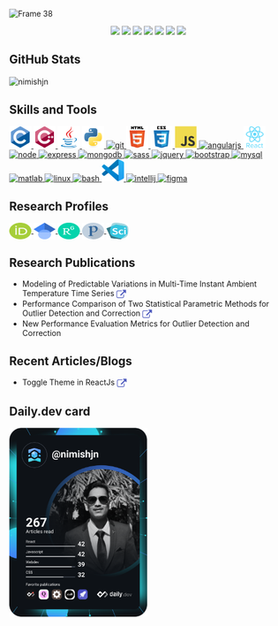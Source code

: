 ![Frame 38](https://user-images.githubusercontent.com/63140632/136663757-a09c273b-c185-4bf8-a392-01e3e5fc9a67.png)

<p align="center">
  
  <a href="mailto:nimishjain100701@gmail.com" style="text-decoration:none">
    <img height="30" src = "https://img.shields.io/badge/gmail-c14438?&style=for-the-badge&logo=gmail&logoColor=white">
  </a>
  
  <a href="https://resume.nimish-jain.com" style="text-decoration:none">
    <img height="30" src="https://img.shields.io/badge/resume-fbf5e9.svg?&style=for-the-badge&logo=readthedocs&logoColor=black" />
  </a>
  
  <a href="https://www.linkedin.com/in/nimishjn/" style="text-decoration:none">
    <img height="30" src="https://img.shields.io/badge/linkedin-blue.svg?&style=for-the-badge&logo=linkedin&logoColor=white" />
  </a>
  
  <a href="https://github.com/nimishjn" style="text-decoration:none">
    <img height="30" src="https://img.shields.io/badge/Github-grey.svg?&style=for-the-badge&logo=Github&logoColor=white" />
  </a>
  
  <a href="https://twitter.com/nimishjain_" style="text-decoration:none">
    <img height="30" src="https://img.shields.io/badge/Twitter-31a2f2.svg?&style=for-the-badge&logo=twitter&logoColor=white">
  </a>
  
  <a href="https://nimishjn.medium.com/" style="text-decoration:none">
    <img height="30" src = "https://img.shields.io/badge/Medium-%23FFFFFF.svg?&style=for-the-badge&logo=Medium&logoColor=black">
  </a>
  
  <a href="https://dev.to/nimishjn" style="text-decoration:none">
    <img height="30" src="https://img.shields.io/badge/Dev.to-%23090909.svg?&style=for-the-badge&logo=Dev.to&logoColor=white" />
  </a>
  
  <!--   
  <a href="https://www.instagram.com/nimishjain_" style="text-decoration:none">
    <img height="30" src = "https://img.shields.io/badge/Instagram-%23E4405F.svg?&style=for-the-badge&logo=Instagram&logoColor=white">
  </a> 

  <a href="https://www.fb.com/nimishjain100701" style="text-decoration:none">
    <img height="30" src = "https://img.shields.io/badge/Facebook-385395.svg?&style=for-the-badge&logo=Facebook&logoColor=white">
  </a> 
  -->
  
</p>

<!-- <p align="left"> 
  <img src="https://komarev.com/ghpvc/?username=nimishjn&label=Profile%20views&color=red&?style=flat-square" alt="nimishjn" /> 
</p> -->

## GitHub Stats

<img align="center" src="https://github-readme-stats.vercel.app/api?username=nimishjn&show_icons=true&locale=en&theme=radical&count_private=true&hide_border=true&hide_title=true" alt="nimishjn" />
<!--   <img align="center" src="https://github-readme-stats.vercel.app/api/top-langs?username=nimishjn&show_icons=true&locale=en&layout=compact&theme=radical&hide_border=true" alt="nimishjn" /> -->
<!-- <img align="center" src="https://github-readme-streak-stats.herokuapp.com/?user=nimishjn&theme=radical&hide_border=true" alt="nimishjn" /> -->

## Skills and Tools
<p align="left"> 
  
  <a href="https://www.cprogramming.com/" target="_blank">
    <img src="https://raw.githubusercontent.com/devicons/devicon/master/icons/c/c-original.svg" alt="c" width="40" height="40"/>
  </a> 
  
  <a href="https://www.w3schools.com/cpp/" target="_blank">
    <img src="https://raw.githubusercontent.com/devicons/devicon/master/icons/cplusplus/cplusplus-original.svg" alt="c++" width="40" height="40"/>
  </a> 
  
  <a href="https://www.java.com" target="_blank">
    <img src="https://raw.githubusercontent.com/devicons/devicon/master/icons/java/java-original.svg" alt="java" width="40" height="40"/>
  </a> 
  
  <a href="https://www.python.org" target="_blank">
    <img src="https://raw.githubusercontent.com/devicons/devicon/master/icons/python/python-original.svg" alt="python" width="40" height="40"/>
  </a>
  
  <a href="https://git-scm.com/" target="_blank">
    <img src="https://www.vectorlogo.zone/logos/git-scm/git-scm-icon.svg" alt="git" width="40" height="40"/>
  </a>
  
  <a href="https://www.w3.org/html/" target="_blank">
    <img src="https://raw.githubusercontent.com/devicons/devicon/master/icons/html5/html5-original-wordmark.svg" alt="html5" width="40" height="40"/>
  </a>
  
  <a href="https://www.w3schools.com/css/" target="_blank">
    <img src="https://raw.githubusercontent.com/devicons/devicon/master/icons/css3/css3-original-wordmark.svg" alt="css3" width="40" height="40"/>
  </a>
  
  <a href="https://developer.mozilla.org/en-US/docs/Web/JavaScript" target="_blank">
    <img src="https://raw.githubusercontent.com/devicons/devicon/master/icons/javascript/javascript-original.svg" alt="javascript" width="40" height="40"/>
  </a>
  
  
  <a href="https://docs.angularjs.org/" target="_blank">
    <img src="https://cdn.jsdelivr.net/gh/devicons/devicon/icons/angularjs/angularjs-original.svg" alt="angularjs" width="40" height="40"/>
  </a>
  
  <a href="https://reactjs.org/" target="_blank">
    <img src="https://raw.githubusercontent.com/devicons/devicon/master/icons/react/react-original-wordmark.svg" alt="react" width="40" height="40"/>
  </a>
  
  <a href="https://nodejs.org/" target="_blank">
    <img src="https://cdn.jsdelivr.net/gh/devicons/devicon/icons/nodejs/nodejs-original.svg" alt="node" width="40" height="40"/>
  </a>
  
  <a href="http://expressjs.com/" target="_blank">
    <img src="https://cdn.jsdelivr.net/gh/devicons/devicon/icons/express/express-original.svg" alt="express" width="40" height="40"/>
  </a>
  
  <a href="https://www.mongodb.com/" target="_blank">
    <img src="https://cdn.jsdelivr.net/gh/devicons/devicon/icons/mongodb/mongodb-original-wordmark.svg" alt="mongodb" width="40" height="40"/>
  </a>
  
  <a href="https://sass-lang.com/" target="_blank">
    <img src="https://sass-lang.com/assets/img/logos/logo-b6e1ef6e.svg" alt="sass" width="40" height="40"/>
  </a>
  
  <a href="https://jquery.com/" target="_blank">
    <img src="https://user-images.githubusercontent.com/63140632/138343999-b14291bb-a436-47c8-8b6e-8e27843f2228.png" alt="jquery" width="40" height="40"/>
  </a>
  
  <a href="https://getbootstrap.com/" target="_blank">
    <img src="https://cdn.jsdelivr.net/gh/devicons/devicon/icons/bootstrap/bootstrap-original.svg" alt="bootstrap" width="40" height="40"/>
  </a>
  
  <a href="https://www.mysql.com/" target="_blank">
    <img src="https://cdn.jsdelivr.net/gh/devicons/devicon/icons/mysql/mysql-original-wordmark.svg" alt="mysql" width="40" height="40"/>
  </a>
  
  <a href="https://www.mathworks.com/" target="_blank">
    <img src="https://upload.wikimedia.org/wikipedia/commons/2/21/Matlab_Logo.png" alt="matlab" width="40" height="40"/>
  </a>
  
  <a href="https://manjaro.org/" target="_blank">
    <img src="https://user-images.githubusercontent.com/63140632/145705669-2050df14-6b64-44a9-aa66-dd62bafb4936.png" alt="linux" width="40" height="40"/>
  </a>
  
  <a href="https://www.gnu.org/software/bash/" target="_blank">
    <img src="https://user-images.githubusercontent.com/63140632/138344808-a0c8692d-374c-43fc-8d73-ba5958c81f90.png" alt="bash" width="40" height="40"/>
  </a>
  
  <a href="https://code.visualstudio.com/" target="_blank">
    <img src="./assets/vs_code.svg" alt="vs code" width="40" height="40"/>
  </a>
  
  <a href="https://www.jetbrains.com/idea/" target="_blank">
    <img src="https://cdn.jsdelivr.net/gh/devicons/devicon/icons/intellij/intellij-original.svg" alt="intellij" width="40" height="40"/>
  </a>
  
  <a href="https://www.figma.com/" target="_blank">
    <img src="https://www.vectorlogo.zone/logos/figma/figma-icon.svg" alt="figma" width="40" height="40"/>
  </a>
  
</p>

## Research Profiles
<p align="left">
  <a href="https://orcid.org/0000-0001-9607-0764" target="blank">
    <img align="center" src="./assets/orcid.svg" alt="nimishjn" height="30" width="40" />
  </a>
  <a href="https://scholar.google.com/citations?user=oKBKRQ0AAAAJ&hl=en" target="blank">
    <img align="center" src="./assets/google-scholar.svg" alt="nimishjn" height="30" width="40" />
  </a>
  <a href="https://www.researchgate.net/profile/Nimish-Jain-4" target="blank">
    <img align="center" src="./assets/ResearchGate_icon.svg" alt="nimishjain_" height="30" width="40" />
  </a>
  <a href="https://publons.com/researcher/4167049/nimish-jain/" target="blank">
    <img align="center" src="./assets/PUBLONS.svg" alt="nimishjain100701" height="30" width="40" />
  </a>
  <a href="https://sciprofiles.com/profile/1689275" target="blank">
    <img align="center" src="./assets/sciprofiles.svg" alt="nimishjain_" height="30" width="40" />
  </a>
</p>
  
## Research Publications
<ul>
  <li>
    Modeling of Predictable Variations in Multi-Time Instant Ambient Temperature Time Series 
    <a href="https://ieeexplore.ieee.org/document/9404497" target="blank">
      <img align="center" src="./assets/link.svg" alt="nimishjain_" height="18" width="18" />
    </a>
  </li>
  <li>
    Performance Comparison of Two Statistical Parametric Methods for Outlier Detection and Correction
    <a href="https://www.sciencedirect.com/science/article/pii/S2405896321014919" target="blank">
      <img align="center" src="./assets/link.svg" alt="nimishjain_" height="18" width="18" />
    </a>
  </li>
  <li>New Performance Evaluation Metrics for Outlier Detection and Correction</li>
</ul>

## Recent Articles/Blogs
<ul>
  <li>
    Toggle Theme in ReactJs 
    <a href="https://nimishjn.medium.com/toggle-theme-in-reactjs-4095dd35c69d" target="blank"><img align="center" src="./assets/link.svg" alt="nimishjain_" height="18" width="18" /></a>
  </li>
</ul>

## Daily.dev card

<a href="https://app.daily.dev/nimishjn">
  <img src="https://github.com/nimishjn/nimishjn/blob/main/devcard.svg" width="250" alt="Nimish Jain's Dev Card"/>
</a>

<!-- <h3 align="left">Connect with me:</h3>
<p align="left">
<a href="https://linkedin.com/in/nimishjn" target="blank"><img align="center" src="https://raw.githubusercontent.com/rahuldkjain/github-profile-readme-generator/master/src/images/icons/Social/linked-in-alt.svg" alt="nimishjn" height="30" width="40" /></a>
<a href="https://dev.to/nimishjn" target="blank"><img align="center" src="./assets/devto.svg" alt="nimishjn" height="30" width="40" /></a>
<a href="https://twitter.com/nimishjain_" target="blank"><img align="center" src="https://raw.githubusercontent.com/rahuldkjain/github-profile-readme-generator/master/src/images/icons/Social/twitter.svg" alt="nimishjain_" height="30" width="40" /></a>
<a href="https://fb.com/nimishjain100701" target="blank"><img align="center" src="https://raw.githubusercontent.com/rahuldkjain/github-profile-readme-generator/master/src/images/icons/Social/facebook.svg" alt="nimishjain100701" height="30" width="40" /></a>
<a href="https://instagram.com/nimishjain_" target="blank"><img align="center" src="https://raw.githubusercontent.com/rahuldkjain/github-profile-readme-generator/master/src/images/icons/Social/instagram.svg" alt="nimishjain_" height="30" width="40" /></a>
<a href="https://www.hackerrank.com/nimishjain" target="blank"><img align="center" src="https://raw.githubusercontent.com/rahuldkjain/github-profile-readme-generator/master/src/images/icons/Social/hackerrank.svg" alt="nimishjain100701" height="30" width="40" /></a>
</p> -->
